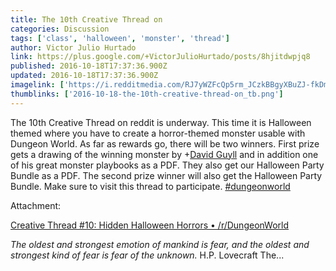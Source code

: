 ```yaml
---
title: The 10th Creative Thread on
categories: Discussion
tags: ['class', 'halloween', 'monster', 'thread']
author: Victor Julio Hurtado
link: https://plus.google.com/+VictorJulioHurtado/posts/8hjitdwpjq8
published: 2016-10-18T17:37:36.900Z
updated: 2016-10-18T17:37:36.900Z
imagelink: ['https://i.redditmedia.com/RJ7yWZFcQp5rm_JCzkBBgyXBuZJ-fkDmeNe2CJKo9Eg.jpg?w=320&s=2cb888b7d1427fd7db552311cadf418e']
thumblinks: ['2016-10-18-the-10th-creative-thread-on_tb.png']
---
```


The 10th Creative Thread on reddit is underway. This time it is Halloween themed where you have to create a horror-themed monster usable with Dungeon World. As far as rewards go, there will be two winners. First prize gets a drawing of the winning monster by <span class="proflinkWrapper"><span class="proflinkPrefix">+</span><a class="proflink" href="https://plus.google.com/117134143142507309944" oid="117134143142507309944">David Guyll</a></span> and in addition one of his great monster playbooks as a PDF. They also get our Halloween Party Bundle as a PDF. The second prize winner will also get the Halloween Party Bundle. Make sure to visit this thread to participate. <a rel="nofollow" class="ot-hashtag" href="https://plus.google.com/s/%23dungeonworld/posts">#dungeonworld</a>


Attachment:

<a href='https://www.reddit.com/r/DungeonWorld/comments/581ke5/creative_thread_10_hidden_halloween_horrors/'>Creative Thread #10: Hidden Halloween Horrors • /r/DungeonWorld</a>


*The oldest and strongest emotion of mankind is fear, and the oldest and strongest kind of fear is fear of the unknown.* H.P. Lovecraft The...